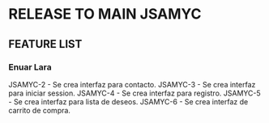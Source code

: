 # RELEASE TO MAIN JSAMYC

## FEATURE LIST

### Enuar Lara
JSAMYC-2 - Se crea interfaz para contacto.
JSAMYC-3 - Se crea interfaz para iniciar session.
JSAMYC-4 - Se crea interfaz para registro.
JSAMYC-5 - Se crea interfaz para lista de deseos.
JSAMYC-6 - Se crea interfaz de carrito de compra.